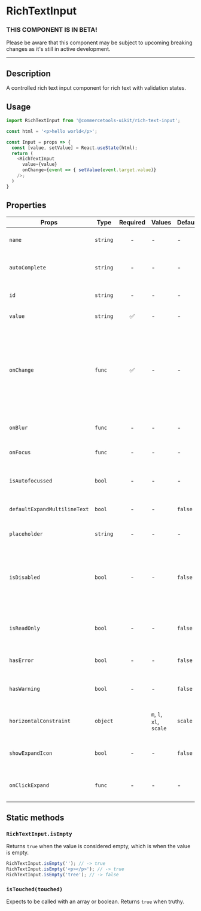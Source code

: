 # RichTextInput

### THIS COMPONENT IS IN BETA!

Please be aware that this component may be subject to upcoming breaking changes as it's still in active development.

---

## Description

A controlled rich text input component for rich text with validation
states.

## Usage

```js
import RichTextInput from '@commercetools-uikit/rich-text-input';

const html = '<p>hello world</p>';

const Input = props => {
  const [value, setValue] = React.useState(html);
  return (
    <RichTextInput
      value={value}
      onChange={event => { setValue(event.target.value)}
    />;
  )
}
```

## Properties

| Props                        | Type     | Required | Values                  | Default | Description                                                                                                                 |
| ---------------------------- | -------- | :------: | ----------------------- | ------- | --------------------------------------------------------------------------------------------------------------------------- |
| `name`                       | `string` |    -     | -                       | -       | Used as HTML `name` property                                                                                                |
| `autoComplete`               | `string` |    -     | -                       | -       | Used as HTML `autoComplete` property                                                                                        |
| `id`                         | `string` |    -     | -                       | -       | Specifies the id of an element                                                                                              |
| `value`                      | `string` |    ✅    | -                       | -       | Value of the input                                                                                                          |
| `onChange`                   | `func`   |    ✅    | -                       | -       | Called with an event containing the new value. Required, unless input is `read-only`. Parent should pass it back as `value` |
| `onBlur`                     | `func`   |    -     | -                       | -       | Called when field is blurred                                                                                                |
| `onFocus`                    | `func`   |    -     | -                       | -       | Called when field is focused                                                                                                |
| `isAutofocussed`             | `bool`   |    -     | -                       | -       | Focuses the input field on initial render                                                                                   |
| `defaultExpandMultilineText` | `bool`   |    -     | -                       | `false` | Expands rich text input initially                                                                                           |
| `placeholder`                | `string` |    -     | -                       | -       | Placeholder text for the input                                                                                              |
| `isDisabled`                 | `bool`   |    -     | -                       | `false` | Indicates that the field cannot be used (e.g not authorised, or changes not saved)                                          |
| `isReadOnly`                 | `bool`   |    -     | -                       | `false` | Indicates that the field is displaying read-only content                                                                    |
| `hasError`                   | `bool`   |    -     | -                       | `false` | Indicates the input field has an error                                                                                      |
| `hasWarning`                 | `bool`   |    -     | -                       | `false` | Indicates the input field has a warning                                                                                     |
| `horizontalConstraint`       | `object` |          | `m`, `l`, `xl`, `scale` | `scale` | Horizontal size limit of the input fields.                                                                                  |
| `showExpandIcon`             | `bool`   |    -     | -                       | `false` | Shows an `expand` icon in the toolbar                                                                                       |
| `onClickExpand`              | `func`   |    -     | -                       | -       | Called when the `expand` button is clicked                                                                                  |

## Static methods

### `RichTextInput.isEmpty`

Returns `true` when the value is considered empty, which is when the value is empty.

```js
RichTextInput.isEmpty(''); // -> true
RichTextInput.isEmpty('<p></p>'); // -> true
RichTextInput.isEmpty('tree'); // -> false
```

### `isTouched(touched)`

Expects to be called with an array or boolean.
Returns `true` when truthy.
